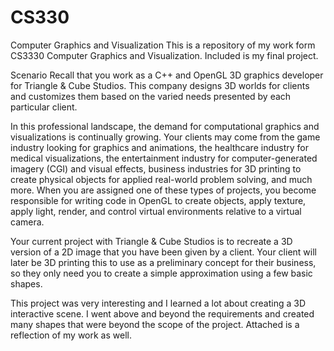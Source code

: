 # CS330
Computer Graphics and Visualization This is a repository of my work form CS3330 Computer Graphics and Visualization. Included is my final project.

Scenario
Recall that you work as a C++ and OpenGL 3D graphics developer for Triangle & Cube Studios. This company designs 3D worlds for clients and customizes them based on the varied needs presented by each particular client.

In this professional landscape, the demand for computational graphics and visualizations is continually growing. Your clients may come from the game industry looking for graphics and animations, the healthcare industry for medical visualizations, the entertainment industry for computer-generated imagery (CGI) and visual effects, business industries for 3D printing to create physical objects for applied real-world problem solving, and much more. When you are assigned one of these types of projects, you become responsible for writing code in OpenGL to create objects, apply texture, apply light, render, and control virtual environments relative to a virtual camera.

Your current project with Triangle & Cube Studios is to recreate a 3D version of a 2D image that you have been given by a client. Your client will later be 3D printing this to use as a preliminary concept for their business, so they only need you to create a simple approximation using a few basic shapes.

This project was very interesting and I learned a lot about creating a 3D interactive scene. I went above and beyond the requirements and created many shapes that were beyond the scope of the project. Attached is a reflection of my work as well.
